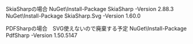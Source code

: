 SkiaSharpの場合
NuGet\Install-Package SkiaSharp -Version 2.88.3
NuGet\Install-Package SkiaSharp.Svg -Version 1.60.0

PDFSharpの場合　SVG使えないので廃棄する予定
NuGet\Install-Package PdfSharp -Version 1.50.5147
